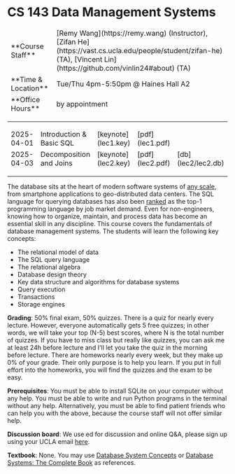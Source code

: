 # CS 143 Data Management Systems

<table>
  <tbody style="border: none;">
    <tr>
      <td>**Course Staff**</td>
      <td>
        [Remy Wang](https://remy.wang) (Instructor), [Zifan He](https://vast.cs.ucla.edu/people/student/zifan-he) (TA), [Vincent Lin](https://github.com/vinlin24#about) (TA)
      </td>
    </tr>
    <tr>
      <td>**Time & Location**</td>
      <td>
        Tue/Thu 4pm-5:50pm @ Haines Hall A2
      </td>
    </tr>
    <tr>
      <td>**Office Hours**</td>
      <td>
        by appointment
      </td>
    </tr>
  </tbody>
</table>

----

<table>
  <tbody style="border: none;">
    <tr>
      <td>2025-04-01</td>
      <td>
          Introduction & Basic SQL
      </td>
      <td>
          [keynote](lec1.key)
      </td>
      <td>
          [pdf](lec1.pdf)
      </td>
    </tr>
    <tr>
      <td>2025-04-03</td>
      <td>
          Decomposition and Joins
      </td>
      <td>
          [keynote](lec2.key)
      </td>
      <td>
          [pdf](lec2.pdf)
      </td>
      <td>
          [db](lec2/lec2.db)
      </td>
    </tr>
  </tbody>
</table>

----

The database sits at the heart of modern software systems of [any scale](https://www.sqlite.org/mostdeployed.html), from smartphone applications to geo-distributed data centers. The SQL language for querying databases has also been [ranked](https://spectrum.ieee.org/top-programming-languages-2024) as the top-1 programming language by job market demand. Even for non-engineers, knowing how to organize, maintain, and process data has become an essential skill in any discipline. This course covers the fundamentals of database management systems. The students will learn the following key concepts: 

* The relational model of data
* The SQL query language
* The relational algebra
* Database design theory
* Key data structure and algorithms for database systems
* Query execution
* Transactions
* Storage engines

**Grading**: 50% final exam, 50% quizzes. There is a quiz for nearly every lecture. However, everyone automatically gets 5 free quizzes; in other words, we will take your top (N-5) best scores, where N is the total number of quizzes. If you have to miss class but really like quizzes, you can ask me at least 24h before lecture and I'll let you take the quiz in the morning before lecture.
There are homeworks nearly every week, but they make up 0% of your grade. Their only purpose is to help you learn. If you put in full effort into the homeworks, you will find the quizzes and the exam to be easy. 

**Prerequisites**: You must be able to install SQLite on your computer without any help. You must be able to write and run Python programs in the terminal without any help. Alternatively, you must be able to find patient friends who can help you with the above, because the course staff will not offer similar help. 

**Discussion board**: We use ed for discussion and online Q&A, please sign up using your UCLA email [here](https://edstem.org/us/join/CpwMjZ). 

**Textbook**: None. You may use [Database System Concepts](https://www.db-book.com) or [Database Systems: The Complete Book](http://infolab.stanford.edu/~ullman/dscb.html) as references. 

